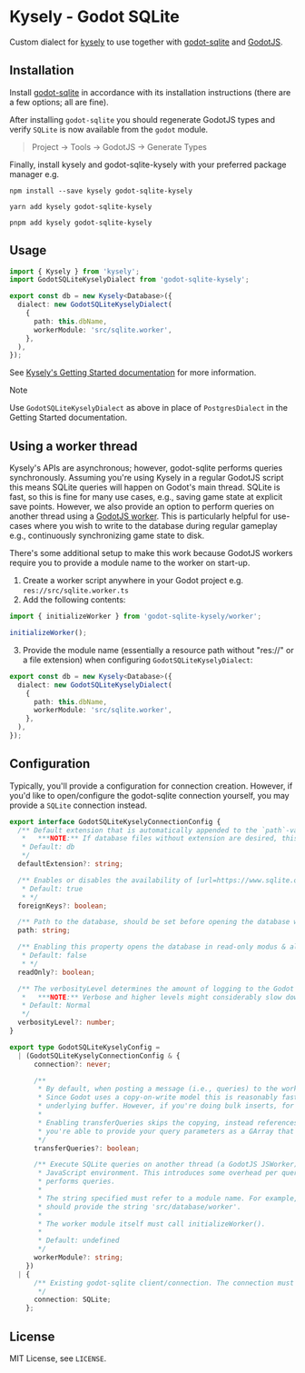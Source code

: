 # Kysely - Godot SQLite 

Custom dialect for [kysely] to use together with [godot-sqlite](https://github.com/2shady4u/godot-sqlite) and [GodotJS](https://github.com/godotjs/GodotJS).

## Installation
Install [godot-sqlite](https://github.com/2shady4u/godot-sqlite) in accordance with its installation instructions (there are a few options; all are fine).

After installing `godot-sqlite` you should regenerate GodotJS types and verify `SQLite` is now available from the `godot` module.

> Project -> Tools -> GodotJS -> Generate Types

Finally, install kysely and godot-sqlite-kysely with your preferred package manager e.g.

```shell
npm install --save kysely godot-sqlite-kysely
```

```shell
yarn add kysely godot-sqlite-kysely
```

```shell
pnpm add kysely godot-sqlite-kysely
```

## Usage

```typescript
import { Kysely } from 'kysely';
import GodotSQLiteKyselyDialect from 'godot-sqlite-kysely';

export const db = new Kysely<Database>({
  dialect: new GodotSQLiteKyselyDialect(
    {
      path: this.dbName,
      workerModule: 'src/sqlite.worker',
    },
  ),
});
```

See [Kysely's Getting Started documentation](https://kysely.dev/docs/getting-started) for more information.

> [!NOTE]
> Use `GodotSQLiteKyselyDialect` as above in place of `PostgresDialect` in the Getting Started documentation.

## Using a worker thread

Kysely's APIs are asynchronous; however, godot-sqlite performs queries synchronously. Assuming you're using Kysely in a regular GodotJS script this means SQLite
queries will happen on Godot's main thread. SQLite is fast, so this is fine for many use cases, e.g., saving game state at explicit save points. However, we also
provide an option to perform queries on another thread using a [GodotJS worker](https://github.com/godotjs/GodotJS/wiki/Worker). This is particularly helpful for
use-cases where you wish to write to the database during regular gameplay e.g., continuously synchronizing game state to disk.

There's some additional setup to make this work because GodotJS workers require you to provide a module name to the worker on start-up.

1. Create a worker script anywhere in your Godot project e.g. `res://src/sqlite.worker.ts`
2. Add the following contents:
  ```ts
  import { initializeWorker } from 'godot-sqlite-kysely/worker';
  
  initializeWorker();
  ```
3. Provide the module name (essentially a resource path without "res://" or a file extension) when configuring `GodotSQLiteKyselyDialect`:
  ```ts
  export const db = new Kysely<Database>({
    dialect: new GodotSQLiteKyselyDialect(
      {
        path: this.dbName,
        workerModule: 'src/sqlite.worker',
      },
    ),
  });
  ```

## Configuration

Typically, you'll provide a configuration for connection creation. However, if you'd like to open/configure the godot-sqlite connection yourself,
you may provide a `SQLite` connection instead.

```typescript
export interface GodotSQLiteKyselyConnectionConfig {
  /** Default extension that is automatically appended to the `path`-variable whenever **no** extension is detected/given.
   *   ***NOTE:** If database files without extension are desired, this variable has to be set to "" (= an empty string) as to skip this automatic procedure entirely.*
   * Default: db
   */
  defaultExtension?: string;

  /** Enables or disables the availability of [url=https://www.sqlite.org/foreignkeys.html]foreign keys[/url] in the SQLite database.
   * Default: true
   * */
  foreignKeys?: boolean;

  /** Path to the database, should be set before opening the database with `open_db()`. If no database with this name exists, a new one at the supplied path will be created. Both `res://` and `user://` keywords can be used to define the path. */
  path: string;

  /** Enabling this property opens the database in read-only modus & allows databases to be packaged inside of the PCK. To make this possible, a custom [url=https://www.sqlite.org/vfs.html]VFS[/url] is employed which internally takes care of all the file handling using the Godot API.
   * Default: false
   * */
  readOnly?: boolean;

  /** The verbosityLevel determines the amount of logging to the Godot console that is handy for debugging your (possibly faulty) SQLite queries.
   *   ***NOTE:** Verbose and higher levels might considerably slow down your queries due to excessive logging.*
   * Default: Normal
   */
  verbosityLevel?: number;
}

export type GodotSQLiteKyselyConfig =
  | (GodotSQLiteKyselyConnectionConfig & {
      connection?: never;

      /**
       * By default, when posting a message (i.e., queries) to the worker thread, parameters are deep/recursively duplicated by GodotJS.
       * Since Godot uses a copy-on-write model this is reasonably fast since "duplicating" a PackedArrayBuffer, does not copy the
       * underlying buffer. However, if you're doing bulk inserts, for example, the recursive duplication may cause unwanted overhead.
       *
       * Enabling transferQueries skips the copying, instead references are shared. This is mostly only useful in niche circumstances where
       * you're able to provide your query parameters as a GArray that you received from native code.
       */
      transferQueries?: boolean;

      /** Execute SQLite queries on another thread (a GodotJS JSWorker). Query results are posted from the worker back to the parent
       * JavaScript environment. This introduces some overhead per query, but may be preferable to blocking the main thread whilst SQLite
       * performs queries.
       *
       * The string specified must refer to a module name. For example, if your worker script exists at res://src/database/worker.ts then you
       * should provide the string 'src/database/worker'.
       *
       * The worker module itself must call initializeWorker().
       *
       * Default: undefined
       */
      workerModule?: string;
    })
  | {
      /** Existing godot-sqlite client/connection. The connection must be open.
       */
      connection: SQLite;
    };
```

## License

MIT License, see `LICENSE`.

[godot-sqlite]: https://github.com/2shady4u/godot-sqlite
[kysely]: https://kysely.dev
